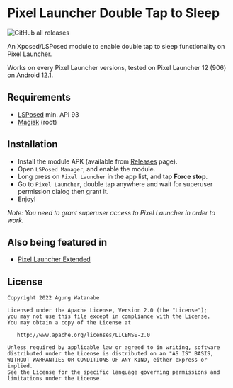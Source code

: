 # Pixel Launcher Double Tap to Sleep
![GitHub all releases](https://img.shields.io/github/downloads/uragiristereo/Pixel_Launcher_Double_Tap_to_Sleep/total)

An Xposed/LSPosed module to enable double tap to sleep functionality on Pixel Launcher.

Works on every Pixel Launcher versions, tested on Pixel Launcher 12 (906) on Android 12.1.

## Requirements
- [LSPosed](https://github.com/LSPosed/LSPosed) min. API 93
- [Magisk](https://github.com/topjohnwu/Magisk) (root)

## Installation
- Install the module APK (available from [Releases](https://github.com/uragiristereo/Pixel_Launcher_Double_Tap_to_Sleep/releases) page).
- Open `LSPosed Manager`, and enable the module.
- Long press on `Pixel Launcher` in the app list, and tap **Force stop**.
- Go to `Pixel Launcher`, double tap anywhere and wait for superuser permission dialog then grant it.
- Enjoy!

*Note: You need to grant superuser access to Pixel Launcher in order to work.*

## Also being featured in
- [Pixel Launcher Extended](https://github.com/saitamasahil/Pixel-Launcher-Extended)

## License
    Copyright 2022 Agung Watanabe

    Licensed under the Apache License, Version 2.0 (the "License");
    you may not use this file except in compliance with the License.
    You may obtain a copy of the License at

       http://www.apache.org/licenses/LICENSE-2.0

    Unless required by applicable law or agreed to in writing, software
    distributed under the License is distributed on an "AS IS" BASIS,
    WITHOUT WARRANTIES OR CONDITIONS OF ANY KIND, either express or implied.
    See the License for the specific language governing permissions and
    limitations under the License.

